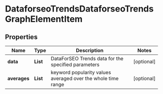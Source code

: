 # DataforseoTrendsDataforseoTrendsGraphElementItem


## Properties

| Name | Type | Description | Notes |
|------------ | ------------- | ------------- | -------------|
**data** | **List<TrendsGraphDataInfo>** | DataForSEO Trends data for the specified parameters |[optional]|
**averages** | **List<Integer>** | keyword popularity values averaged over the whole time range |[optional]|